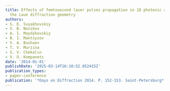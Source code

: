 ```yaml
---
title: Effects of femtosecond laser pulses propagation in 1D photonic crystals in
  the Laue diffraction geometry
authors:
- S. E. Svyakhovskiy
- V. B. Novikov
- A. I. Maydykovskiy
- B. I. Mantsyzov
- V. A. Bushuev
- T. V. Murzina
- S. V. Chekalin
- V. O. Kompanets
date: '2014-01-01'
publishDate: '2025-03-14T16:10:52.852415Z'
publication_types:
- paper-conference
publication: '*Days on Diffraction 2014. P. 152-153. Saint-Petersburg*'
---
```

